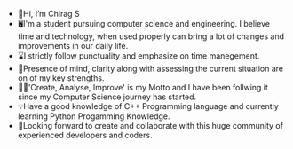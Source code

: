 -  👋Hi, I’m Chirag S
-  🖥️I'm a student pursuing computer science and engineering. I believe time and technology, when used properly can bring a lot of changes and improvements in our daily life.
-  ⌛I strictly follow punctuality and emphasize on time manegement.
-  💪Presence of mind, clarity along with assessing the current situation are on of my key strengths.
-  👨‍💻'Create, Analyse, Improve' is my Motto and I have been follwing it since my Computer Science journey has started.
-  💡Have a good knowledge of C++ Programming language and currently learning Python Progamming Knowledge. 
-  🙌Looking forward to create and collaborate with this huge community of experienced developers and coders. 
